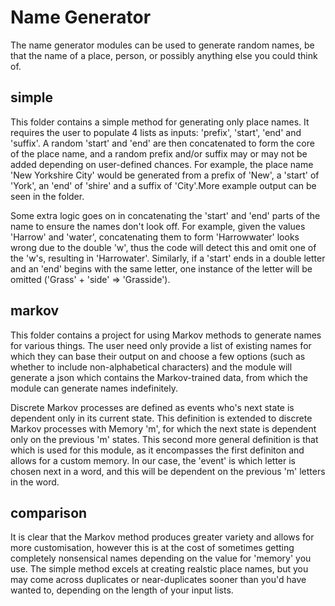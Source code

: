 # Name Generator

The name generator modules can be used to generate random names, be that the name of a place, person, or possibly anything else you could think of.

## simple

This folder contains a simple method for generating only place names. It requires the user to populate 4 lists as inputs: 'prefix', 'start', 'end' and 'suffix'. A random 'start' and 'end' are then concatenated to form the core of the place name, and a random prefix and/or suffix may or may not be added depending on user-defined chances. For example, the place name 'New Yorkshire City' would be generated from a prefix of 'New', a 'start' of 'York', an 'end' of 'shire' and a suffix of 'City'.More example output can be seen in the folder.

Some extra logic goes on in concatenating the 'start' and 'end' parts of the name to ensure the names don't look off. For example, given the values 'Harrow' and 'water', concatenating them to form 'Harrowwater' looks wrong due to the double 'w', thus the code will detect this and omit one of the 'w's, resulting in 'Harrowater'. Similarly, if a 'start' ends in a double letter and an 'end' begins with the same letter, one instance of the letter will be omitted ('Grass' + 'side' => 'Grasside').

## markov

This folder contains a project for using Markov methods to generate names for various things. The user need only provide a list of existing names for which they can base their output on and choose a few options (such as whether to include non-alphabetical characters) and the module will generate a json which contains the Markov-trained data, from which the module can generate names indefinitely.

Discrete Markov processes are defined as events who's next state is dependent only in its current state. This definition is extended to discrete Markov processes with Memory 'm', for which the next state is dependent only on the previous 'm' states. This second more general definition is that which is used for this module, as it encompasses the first definiton and allows for a custom memory. In our case, the 'event' is which letter is chosen next in a word, and this will be dependent on the previous 'm' letters in the word.

## comparison

It is clear that the Markov method produces greater variety and allows for more customisation, however this is at the cost of sometimes getting completely nonsensical names depending on the value for 'memory' you use. The simple method excels at creating realstic place names, but you may come across duplicates or near-duplicates sooner than you'd have wanted to, depending on the length of your input lists.
